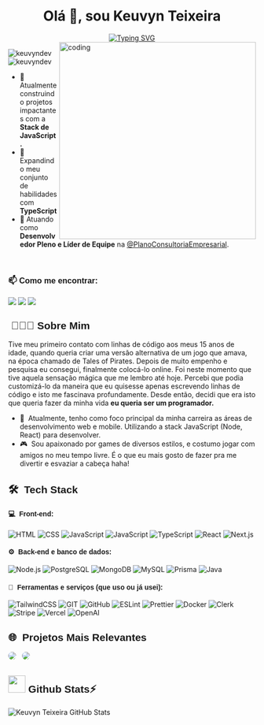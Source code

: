 <h1 align="center">Olá 👋, sou Keuvyn Teixeira</h1>

<div align="center">
<a href="https://git.io/typing-svg"><img src="https://readme-typing-svg.demolab.com?font=Calibiri&weight=500&size=30&pause=1000&color=005DD4&center=true&width=435&lines=Desenvolvedor+Full+Stack;React+%26+Next.js;Construindo+Solu%C3%A7%C3%B5es" alt="Typing SVG" /></a>
</div>

<img align= "right" alt="coding" width="400" src="https://user-images.githubusercontent.com/74038190/225813708-98b745f2-7d22-48cf-9150-083f1b00d6c9.gif">

<p align="left">
   <a href="https://barbershop-app-gamma.vercel.app/" target="_blank" style="text-decoration: none;">
      <img src="https://komarev.com/ghpvc/?username=keuvyndev&label=Visitantes&color=005dd4&style=flat" alt="keuvyndev" />
   </a>
   <a href="https://github.com/keuvyndev/Portfolio" target="_blank" style="text-decoration: none;">
      <img src="https://img.shields.io/badge/Portfolio-Clique_aqui-005dd4" alt="keuvyndev" />
   </a>
</p>

- 🚀 Atualmente construindo projetos impactantes com a **Stack de JavaScript.**
- 🌱 Expandindo meu conjunto de habilidades com **TypeScript**
- 💼 Atuando como <b>Desenvolvedor Pleno e Líder de Equipe</b> na <a href="https://plano.consulting/">@PlanoConsultoriaEmpresarial</a>.
<br>
<h3 align="left" style="font-family: 'Poppins', sans-serif;" >📫 Como me encontrar:</h3>
<p align="left">
<a href="https://www.linkedin.com/in/keuvyntdev/" target="blank">
<img align="center" src="https://img.shields.io/badge/Keuvyn%20Teixeira-0077B5?style=for-the-badge&logo=linkedin&logoColor=white"/></a> 
<a href="mailto:keuvyntdev@gmail.com" target="blank"><img align="center" src="https://img.shields.io/badge/keuvyntdev@gmail.com-D14836?style=for-the-badge&logo=gmail&logoColor=white"/></a>       
<a href="https://github.com/keuvyndev" target="blank"><img align="center" src="https://img.shields.io/badge/keuvyndev-100000?style=for-the-badge&logo=github&logoColor=white"/></a>   
</p>

<h2 align="left" style="font-family: 'Poppins', sans-serif;">&nbsp;👨🏻‍💻 Sobre Mim</h2>

Tive meu primeiro contato com linhas de código aos meus 15 anos de idade, quando queria criar uma versão alternativa de um jogo que amava, na época chamado de Tales of Pirates. Depois de muito empenho e pesquisa eu consegui, finalmente colocá-lo online. Foi neste momento que tive aquela sensação mágica que me lembro até hoje. Percebi que podia customizá-lo da maneira que eu quisesse apenas escrevendo linhas de código e isto me fascinava profundamente. Desde então, decidi que era isto que queria fazer da minha vida <b>eu queria ser um programador.</b>

- 💙 &nbsp;Atualmente, tenho como foco principal da minha carreira as áreas de desenvolvimento web e mobile. Utilizando a stack JavaScript (Node, React) para desenvolver.
- 🎮 &nbsp;Sou apaixonado por games de diversos estilos, e costumo jogar com amigos no meu tempo livre. É o que eu mais gosto de fazer pra me divertir e esvaziar a cabeça haha!

<h2 align="left" style="font-family: 'Poppins', sans-serif;">🛠 &nbsp;<b>Tech Stack</b></h2>

<h4 align="left" style="font-family: 'Poppins', sans-serif;">💻 &nbsp;Front-end:</h4>

![HTML](https://img.shields.io/badge/-HTML-333333?style=flat&logo=HTML5) ![CSS](https://img.shields.io/badge/-CSS-333333?style=flat&logo=CSS3&logoColor=1572B6) ![JavaScript](https://img.shields.io/badge/-JavaScript-333333?style=flat&logo=javascript) ![JavaScript](https://img.shields.io/badge/-JavaScript-333333?style=flat&logo=javascript) ![TypeScript](https://img.shields.io/badge/-TypeScript-333333?style=flat&logo=typescript&logoColor=2D79C7) ![React](https://img.shields.io/badge/-React-333333?style=flat&logo=react) ![Next.js](https://img.shields.io/badge/-Next.js-333333?style=flat&logo=Next.js)

<h4 align="left" style="font-family: 'Poppins', sans-serif;">⚙️ &nbsp;Back-end e banco de dados:</h4>

![Node.js](https://img.shields.io/badge/-Node.js-333333?style=flat&logo=node.js) ![PostgreSQL](https://img.shields.io/badge/-PostgreSQL-333333?style=flat&logo=postgresql) ![MongoDB](https://img.shields.io/badge/-MongoDB-333333?style=flat&logo=mongoDB) ![MySQL](https://img.shields.io/badge/-MySQL-333333?style=flat&logo=MySQL) ![Prisma](https://img.shields.io/badge/-Prisma-333333?style=flat&logo=Prisma) ![Java](https://img.shields.io/badge/-Java-333333?style=flat&logo=Java)

<h4 align="left" style="font-family: 'Poppins', sans-serif;">🧰 &nbsp;Ferramentas e serviços (que uso ou já usei):</h4>

![TailwindCSS](https://img.shields.io/badge/-TailwindCSS-333333?style=flat&logo=TailwindCSS) ![GIT](https://img.shields.io/badge/-GIT-333333?style=flat&logo=GIT) ![GitHub](https://img.shields.io/badge/-GitHub-333333?style=flat&logo=GitHub) ![ESLint](https://img.shields.io/badge/-ESLint-333333?style=flat&logo=ESLint) ![Prettier](https://img.shields.io/badge/-Prettier-333333?style=flat&logo=Prettier) ![Docker](https://img.shields.io/badge/-Docker-333333?style=flat&logo=Docker) ![Clerk](https://img.shields.io/badge/-Clerk-333333?style=flat&logo=Clerk) ![Stripe](https://img.shields.io/badge/-Stripe-333333?style=flat&logo=Stripe) ![Vercel](https://img.shields.io/badge/-Vercel-333333?style=flat&logo=Vercel) ![OpenAI](https://img.shields.io/badge/-OpenAI-333333?style=flat&logo=OpenAI)

<h2 align="left" style="font-family: 'Poppins', sans-serif;">🌐 &nbsp;<b>Projetos Mais Relevantes</b></h2>

<a href="https://barbershop-app-gamma.vercel.app/" target="_blank" style="text-decoration: none;">
  <img src="https://img.shields.io/badge/-FSW_BARBER-%23151619?style=for-the-badge&logo=square&logoColor=%238061FF" style="border-radius: 30px">
</a>
&nbsp;
<a href="https://finance-ai-gamma-ebon.vercel.app/" target="_blank" style="text-decoration: none;">
  <img src="https://img.shields.io/badge/-OPEN_FINANCE_AI-%23151619?style=for-the-badge&logo=circle&logoColor=%2356b22e" style="border-radius: 30px">
</a>

<div align="left" width="50">
<h2 align="left" style="font-family: 'Poppins', sans-serif;"> <img src="https://media.giphy.com/media/iY8CRBdQXODJSCERIr/giphy.gif" width="35"><b> Github Stats⚡ </b>
</h2>

![Keuvyn Teixeira GitHub Stats](https://github-readme-stats.vercel.app/api?username=keuvyndev&show_icons=true&theme=dracula)
